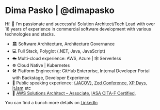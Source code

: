 # Dima Pasko | @dimapasko

Hi! 👋 I'm passionate and successful Solution Architect/Tech Lead with over 18 years of experience in commercial software development with various technologies and stacks.

- 🏛️ Software Architecture, Architecture Governance
- 💻 Full Stack, Polyglot (.NET, Java, JavaScript)
- ☁️ Multi-cloud experience: AWS, Azure |  🕸 Serverless
- ☸ Cloud Native | Kubernetes
- 🛠️ Platform Engineering: GitHub Enterprise, Internal Developer Portal with Backstage, Developer Experience
- 🎤 Public speaking experience: [{JACOV}](https://www.youtube.com/watch?v=sXLZQ27rM8o), [Zed Conference](https://wearecommunity.io/events/zed-compass/talks/13971), [XP Days](https://www.youtube.com/watch?v=VHeB9uH21II), [ItJam](https://www.slideshare.net/dimapasko/reactive-extensions-8084573) etc
- 📃 [AWS Solutions Architect – Associate](https://www.credly.com/earner/earned/badge/c3d0949f-97e7-4bfe-9f1d-9dc257c35493), [IASA CITA-F Certified](https://www.credly.com/earner/earned/badge/9b55c9aa-5e7d-4ac4-ad42-000917ba56b2), 

You can find a bunch more details on [LinkedIn](https://www.linkedin.com/in/dimapasko/)

<!--
Short version:

Senior Solution Architect at @Scalepoint
🇩🇰 Copenhagen, Denmark(previously 🇺🇦 Kharkiv, Ukraine)
🤓 Over 18 years of experience
🏛️ Software Architecture, Architecture Governance
☁️ AWS, Azure | ☸️ Kubernetes | 🕸 Serverless | 🛠️ Platform Engineering

-->
